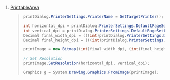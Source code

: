 1. [PrintableArea](https://stackoverflow.com/questions/22400056/print-high-resolution-image-in-c-sharp)

   > ```csharp
   > printDialog.PrinterSettings.PrinterName = GetTargetPrinter(); 
   > 
   > int horizontal_dpi = printDialog.PrinterSettings.DefaultPageSettings.PrinterResolution.X;
   > int vertical_dpi = printDialog.PrinterSettings.DefaultPageSettings.PrinterResolution.Y;
   > Decimal final_width_dpi = (((int)printDialog.PrinterSettings.DefaultPageSettings.PrintableArea.Width * horizontal_dpi) / 100); 
   > Decimal final_height_dpi = (((int)printDialog.PrinterSettings.DefaultPageSettings.PrintableArea.Height * vertical_dpi) / 100);
   > 
   > printImage = new Bitmap((int)final_width_dpi, (int)final_height_dpi);
   > 
   > // Set Resolution
   > printImage.SetResolution(horizontal_dpi, vertical_dpi);
   > 
   > Graphics g = System.Drawing.Graphics.FromImage(printImage);
   > ```

